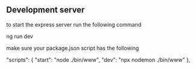 ## Development server

to start the express server run the following command

ng run dev 

make sure your package.json script has the following

  "scripts": {
    "start": "node ./bin/www",
    "dev": "npx nodemon ./bin/www"
  },
